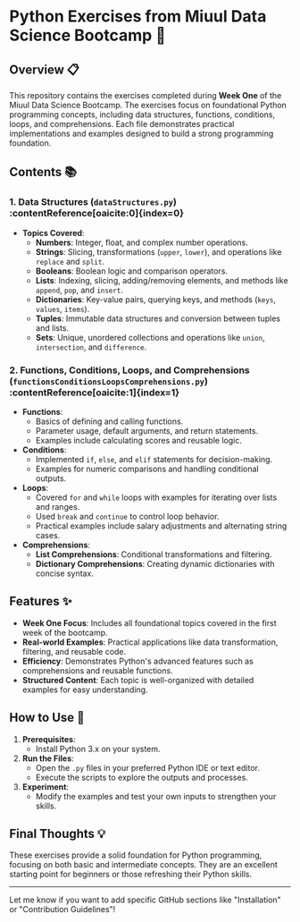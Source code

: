 # Python Exercises from Miuul Data Science Bootcamp 🐍

## Overview 📋
This repository contains the exercises completed during **Week One** of the Miuul Data Science Bootcamp. The exercises focus on foundational Python programming concepts, including data structures, functions, conditions, loops, and comprehensions. Each file demonstrates practical implementations and examples designed to build a strong programming foundation.

## Contents 📚

### 1. **Data Structures** (`dataStructures.py`) :contentReference[oaicite:0]{index=0}
   - **Topics Covered**:
     - **Numbers**: Integer, float, and complex number operations.
     - **Strings**: Slicing, transformations (`upper`, `lower`), and operations like `replace` and `split`.
     - **Booleans**: Boolean logic and comparison operators.
     - **Lists**: Indexing, slicing, adding/removing elements, and methods like `append`, `pop`, and `insert`.
     - **Dictionaries**: Key-value pairs, querying keys, and methods (`keys`, `values`, `items`).
     - **Tuples**: Immutable data structures and conversion between tuples and lists.
     - **Sets**: Unique, unordered collections and operations like `union`, `intersection`, and `difference`.

### 2. **Functions, Conditions, Loops, and Comprehensions** (`functionsConditionsLoopsComprehensions.py`) :contentReference[oaicite:1]{index=1}
   - **Functions**:
     - Basics of defining and calling functions.
     - Parameter usage, default arguments, and return statements.
     - Examples include calculating scores and reusable logic.
   - **Conditions**:
     - Implemented `if`, `else`, and `elif` statements for decision-making.
     - Examples for numeric comparisons and handling conditional outputs.
   - **Loops**:
     - Covered `for` and `while` loops with examples for iterating over lists and ranges.
     - Used `break` and `continue` to control loop behavior.
     - Practical examples include salary adjustments and alternating string cases.
   - **Comprehensions**:
     - **List Comprehensions**: Conditional transformations and filtering.
     - **Dictionary Comprehensions**: Creating dynamic dictionaries with concise syntax.

## Features ✨
- **Week One Focus**: Includes all foundational topics covered in the first week of the bootcamp.
- **Real-world Examples**: Practical applications like data transformation, filtering, and reusable code.
- **Efficiency**: Demonstrates Python's advanced features such as comprehensions and reusable functions.
- **Structured Content**: Each topic is well-organized with detailed examples for easy understanding.

## How to Use 🚀
1. **Prerequisites**:
   - Install Python 3.x on your system.
2. **Run the Files**:
   - Open the `.py` files in your preferred Python IDE or text editor.
   - Execute the scripts to explore the outputs and processes.
3. **Experiment**:
   - Modify the examples and test your own inputs to strengthen your skills.

## Final Thoughts 💡
These exercises provide a solid foundation for Python programming, focusing on both basic and intermediate concepts. They are an excellent starting point for beginners or those refreshing their Python skills.

---
Let me know if you want to add specific GitHub sections like "Installation" or "Contribution Guidelines"!
